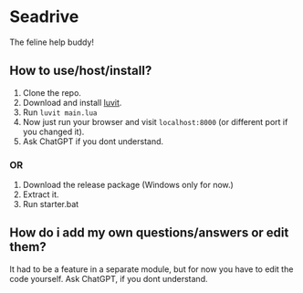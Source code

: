 # Seadrive
The feline help buddy!


## How to use/host/install?
1. Clone the repo.
2. Download and install [luvit](https://luvit.io/).
3. Run ```luvit main.lua```
4. Now just run your browser and visit ```localhost:8000``` (or different port if you changed it).
5. Ask ChatGPT if you dont understand.
### OR
1. Download the release package (Windows only for now.)
2. Extract it.
3. Run starter.bat

## How do i add my own questions/answers or edit them?
It had to be a feature in a separate module, but for now you have to edit the code yourself. Ask ChatGPT, if you dont understand. 


